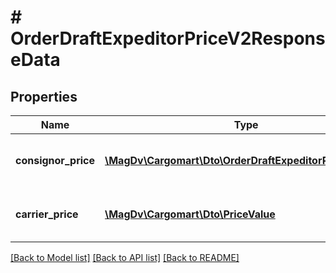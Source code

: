 # # OrderDraftExpeditorPriceV2ResponseData

## Properties

Name | Type | Description | Notes
------------ | ------------- | ------------- | -------------
**consignor_price** | [**\MagDv\Cargomart\Dto\OrderDraftExpeditorPriceValueV2**](OrderDraftExpeditorPriceValueV2.md) | Цена по направлению для отправителя | [optional]
**carrier_price** | [**\MagDv\Cargomart\Dto\PriceValue**](PriceValue.md) | Цена по направлению для перевозчика | [optional]

[[Back to Model list]](../../README.md#models) [[Back to API list]](../../README.md#endpoints) [[Back to README]](../../README.md)

